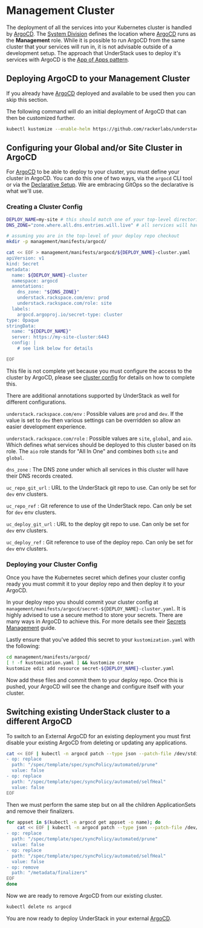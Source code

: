 # Management Cluster

The deployment of all the services into your Kubernetes cluster is handled
by [ArgoCD][argocd]. The [System Division](./welcome.md#system-division)
defines the location where [ArgoCD][argocd] runs as the __Management__ role.
While it is possible to run ArgoCD from the same cluster that your services
will run in, it is not advisable outside of a development setup. The
approach that UnderStack uses to deploy it's services with ArgoCD is the
[App of Apps pattern][argocd-app-of-apps].

## Deploying ArgoCD to your Management Cluster

If you already have [ArgoCD][argocd] deployed and available to be used then you
can skip this section.

The following command will do an initial deployment of ArgoCD that can
then be customized further.

```bash title="installing ArgoCD"
kubectl kustomize --enable-helm https://github.com/rackerlabs/understack/bootstrap/argocd/ | kubectl apply -f -
```

## Configuring your Global and/or Site Cluster in ArgoCD

For [ArgoCD][argocd] to be able to deploy to your cluster, you must define your cluster in
ArgoCD. You can do this one of two ways, via the `argocd` CLI tool or via the
[Declarative Setup][argocd-decl-setup]. We are embracing GitOps so the declarative
is what we'll use.

### Creating a Cluster Config

```bash title="declaring a cluster config"
DEPLOY_NAME=my-site # this should match one of your top-level directories in your deploy repo
DNS_ZONE="zone.where.all.dns.entries.will.live" # all services will have DNS entries under here

# assuming you are in the top-level of your deploy repo checkout
mkdir -p management/manifests/argocd/

cat << EOF > management/manifests/argocd/${DEPLOY_NAME}-cluster.yaml
apiVersion: v1
kind: Secret
metadata:
  name: ${DEPLOY_NAME}-cluster
  namespace: argocd
  annotations:
    dns_zone: "${DNS_ZONE}"
    understack.rackspace.com/env: prod
    understack.rackspace.com/role: site
  labels:
    argocd.argoproj.io/secret-type: cluster
type: Opaque
stringData:
  name: "${DEPLOY_NAME}"
  server: https://my-site-cluster:6443
  config: |
    # see link below for details

EOF
```

This file is not complete yet because you must configure the access to the
cluster by ArgoCD, please see [cluster config][argocd-decl-setup] for details
on how to complete this.

There are additional annotations supported by UnderStack as well for
different configurations.

`understack.rackspace.com/env`
: Possible values are `prod` and `dev`. If the value is set to `dev` then
  various settings can be overridden so allow an easier development experience.

`understack.rackspace.com/role`
: Possible values are `site`, `global`, and `aio`. Which defines what
  services should be deployed to this cluster based on its role. The `aio`
  role stands for "All In One" and combines both `site` and `global`.

`dns_zone`
: The DNS zone under which all services in this cluster will have their DNS
  records created.

`uc_repo_git_url`
: URL to the UnderStack git repo to use. Can only be set for `dev` env
  clusters.

`uc_repo_ref`
: Git reference to use of the UnderStack repo. Can only be set for `dev` env
  clusters.

`uc_deploy_git_url`
: URL to the deploy git repo to use. Can only be set for `dev` env
  clusters.

`uc_deploy_ref`
: Git reference to use of the deploy repo. Can only be set for `dev` env
  clusters.

### Deploying your Cluster Config

Once you have the Kubernetes secret which defines your cluster config ready
you must commit it to your deploy repo and then deploy it to your ArgoCD.

In your deploy repo you should commit your cluster config at
`management/manifests/argocd/secret-${DEPLOY_NAME}-cluster.yaml`. It is
highly advised to use a secure method to store your secrets. There are many
ways in ArgoCD to achieve this. For more details see their
[Secrets Management][argocd-secrets-mgmt] guide.

Lastly ensure that you've added this secret to your `kustomization.yaml` with
the following:

```bash
cd management/manifests/argocd/
[ ! -f kustomization.yaml ] && kustomize create
kustomize edit add resource secret-${DEPLOY_NAME}-cluster.yaml
```

Now add these files and commit them to your deploy repo. Once this is pushed,
your ArgoCD will see the change and configure itself with your cluster.

## Switching existing UnderStack cluster to a different ArgoCD

To switch to an External ArgoCD for an existing deployment you must first
disable your existing ArgoCD from deleting or updating any applications.

```bash
cat << EOF | kubectl -n argocd patch --type json --patch-file /dev/stdin appset app-of-apps
- op: replace
  path: "/spec/template/spec/syncPolicy/automated/prune"
  value: false
- op: replace
  path: "/spec/template/spec/syncPolicy/automated/selfHeal"
  value: false
EOF
```

Then we must perform the same step but on all the children ApplicationSets
and remove their finalizers.

```bash
for appset in $(kubectl -n argocd get appset -o name); do
    cat << EOF | kubectl -n argocd patch --type json --patch-file /dev/stdin "${appset}"
- op: replace
  path: "/spec/template/spec/syncPolicy/automated/prune"
  value: false
- op: replace
  path: "/spec/template/spec/syncPolicy/automated/selfHeal"
  value: false
- op: remove
  path: "/metadata/finalizers"
EOF
done
```

Now we are ready to remove ArgoCD from our existing cluster.

```bash
kubectl delete ns argocd
```

You are now ready to deploy UnderStack in your external [ArgoCD][argocd].

[argocd]: <https://argo-cd.readthedocs.io/en/stable/>
[argocd-app-of-apps]: <https://argo-cd.readthedocs.io/en/stable/operator-manual/cluster-bootstrapping/>
[argocd-decl-setup]: <https://argo-cd.readthedocs.io/en/stable/operator-manual/declarative-setup/#clusters>
[argocd-secrets-mgmt]: <https://argo-cd.readthedocs.io/en/stable/operator-manual/secret-management/>

